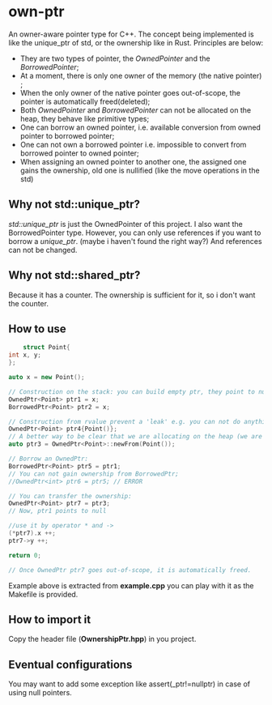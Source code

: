 # own-ptr
An owner-aware pointer type for C++. The concept being implemented is like the unique_ptr of std, or the ownership like in Rust. Principles are below:
- They are two types of pointer, the *OwnedPointer* and the *BorrowedPointer*;
- At a moment, there is only one owner of the memory (the native pointer) ;
- When the only owner of the native pointer goes out-of-scope, the pointer is automatically freed(deleted);
- Both *OwnedPointer* and *BorrowedPointer* can not be allocated on the heap, they behave like primitive types;
- One can borrow an owned pointer, i.e. available conversion from owned pointer to borrowed pointer;
- One can not own a borrowed pointer i.e. impossible to convert from borrowed pointer to owned pointer;
- When assigning an owned pointer to another one, the assigned one gains the ownership, old one is nullified (like the move operations in the std)

## Why not std::unique_ptr?
*std::unique_ptr* is just the OwnedPointer of this project. I also want the BorrowedPointer type. 
However, you can only use references if you want to borrow a *unique_ptr*. (maybe i haven't found the right way?) And references can not be changed.

## Why not std::shared_ptr?
Because it has a counter. The ownership is sufficient for it, so i don't want the counter.

## How to use
```cpp
    struct Point{
int x, y;
};

auto x = new Point();

// Construction on the stack: you can build empty ptr, they point to null, they are assignable
OwnedPtr<Point> ptr1 = x;
BorrowedPtr<Point> ptr2 = x;

// Construction from rvalue prevent a 'leak' e.g. you can not do anything about the native pointer like the x
OwnedPtr<Point> ptr4{Point()};
// A better way to be clear that we are allocating on the heap (we are calling new) which may be not that clear in the example above
auto ptr3 = OwnedPtr<Point>::newFrom(Point());

// Borrow an OwnedPtr:
BorrowedPtr<Point> ptr5 = ptr1;
// You can not gain ownership from BorrowedPtr;
//OwnedPtr<int> ptr6 = ptr5; // ERROR

// You can transfer the ownership:
OwnedPtr<Point> ptr7 = ptr3;
// Now, ptr1 points to null

//use it by operator * and ->
(*ptr7).x ++;
ptr7->y ++;

return 0;

// Once OwnedPtr ptr7 goes out-of-scope, it is automatically freed.
```

Example above is extracted from **example.cpp** you can play with it as the Makefile is provided.

## How to import it
Copy the header file (**OwnershipPtr.hpp**) in you project.

## Eventual configurations
You may want to add some exception like assert(_ptr!=nullptr) in case of using null pointers.
